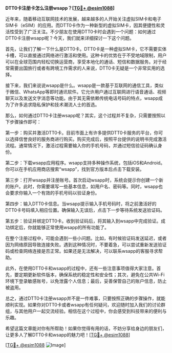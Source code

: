 **DTT0卡注册卡怎么注册wsapp？[[TG💪+ @esim1088](https://t.me/s/esim1088)]**

近年来，随着移动互联网技术的发展，越来越多的人开始关注虚拟SIM卡和电子SIM卡（eSIM）的应用。而DTT0卡作为一种新型的虚拟SIM卡，因其便捷性和灵活性受到了广泛关注。不少朋友在使用DTT0卡时会遇到一个问题：如何通过DTT0卡注册wsapp呢？今天，我们就来详细探讨一下这个问题。

首先，让我们了解一下什么是DTT0卡。DTT0卡是一种虚拟SIM卡，它不需要实体卡槽，可以直接通过网络进行激活和使用。这种卡的优势在于不受地域限制，用户可以在全球范围内轻松切换运营商，享受本地化的通话、短信和数据服务。对于经常需要出国旅行或者有跨境工作需求的人来说，DTT0卡无疑是一个非常实用的选择。

接下来，我们来说说wsapp是什么。wsapp是一款基于互联网的通信工具，类似于微信、WhatsApp等即时通讯软件。它允许用户通过互联网进行语音通话、视频聊天以及发送文字消息等功能。由于其无需依赖传统电话号码的特点，wsapp成为了许多追求隐私保护和技术潮流人士的首选。

那么，如何通过DTT0卡注册wsapp呢？其实，这个过程并不复杂，只需要按照以下步骤操作即可：

第一步：购买并激活DTT0卡。目前市面上有许多提供DTT0卡服务的平台，你可以选择信誉良好的服务商进行购买。购买完成后，按照平台提供的说明书完成激活流程。通常情况下，激活过程需要输入你的手机号码，并通过短信验证码确认身份。

第二步：下载wsapp应用程序。wsapp支持多种操作系统，包括iOS和Android。你可以在手机应用商店搜索“wsapp”，找到官方版本后点击下载安装。

第三步：打开wsapp并注册账号。首次启动wsapp时，系统会提示你创建一个新的账户。此时，你需要填写一些基本信息，如用户名、密码等。同时，wsapp也会要求你输入一个有效的手机号码以验证身份。

第四步：输入DTT0卡信息。当wsapp提示输入手机号码时，将之前激活好的DTT0卡号码填入相应位置。确保输入无误后，点击下一步等待系统发送验证码。

第五步：验证并绑定DTT0卡。收到验证码后，将其输入到wsapp中完成验证。成功绑定后，你就能够正常使用wsapp的所有功能了。

在整个注册过程中，可能会遇到一些小问题。比如，有时候验证码发送延迟，或者因为网络原因导致连接失败。遇到这种情况时，不要着急，可以尝试重新发送验证码或检查网络连接是否正常。如果还是无法解决，可以联系wsapp的客服寻求帮助。

此外，在使用DTT0卡和wsapp的过程中，还有一些注意事项值得大家注意。首先，要定期更新软件版本，确保系统的稳定性和安全性；其次，避免在公共Wi-Fi环境下登录敏感账号，以免泄露个人信息；最后，妥善保管自己的账户信息，防止被盗用。

总之，通过DTT0卡注册wsapp并不是一件难事，只要按照正确的步骤操作，就能顺利实现。如果你对DTT0卡或者wsapp有任何疑问，欢迎随时加入我们的讨论群组，与其他用户一起交流经验。相信在这个过程中，你会感受到科技带来的便利与乐趣。

希望这篇文章能对你有所帮助！如果你觉得有用的话，不妨分享给身边的朋友们，让更多人了解DTT0卡和wsapp的魅力吧！[[TG💪+ @esim1088](https://t.me/s/esim1088)]

[[TG💪+ @esim1088](https://t.me/s/esim1088) ![Image](https://i.postimg.cc/4NQfJmqS/Snipaste-2025-05-13-00-14-12.png)]